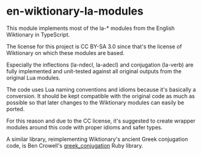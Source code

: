 # en-wiktionary-la-modules
This module implements most of the la-* modules from the English Wiktionary in TypeScript.

The license for this project is CC BY-SA 3.0 since that's the license of Wiktionary
on which these modules are based.

Especially the inflections (la-ndecl, la-adecl) and conjugation (la-verb) are fully
implemented and unit-tested against all original outputs from the original Lua modules.

The code uses Lua naming conventions and idioms because it's basically a conversion.
It should be kept compatible with the original code as much as possible so that later
changes to the Wiktionary modules can easily be ported.

For this reason and due to the CC license, it's suggested to create wrapper modules around
this code with proper idioms and safer types.

 A similar library, reimplementing Wiktionary's ancient Greek conjugation code, is Ben Crowell's [greek_conjugation](https://bitbucket.org/ben-crowell/greek_conjugation/) Ruby library.
